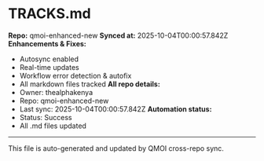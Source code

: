 # TRACKS.md

**Repo:** qmoi-enhanced-new
**Synced at:** 2025-10-04T00:00:57.842Z
**Enhancements & Fixes:**
- Autosync enabled
- Real-time updates
- Workflow error detection & autofix
- All markdown files tracked
**All repo details:**
- Owner: thealphakenya
- Repo: qmoi-enhanced-new
- Last sync: 2025-10-04T00:00:57.842Z
**Automation status:**
- Status: Success
- All .md files updated
---
This file is auto-generated and updated by QMOI cross-repo sync.
